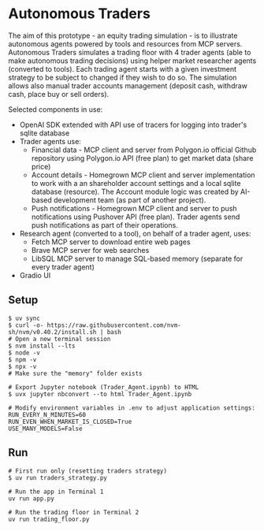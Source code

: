# Autonomous Traders
The aim of this prototype - an equity trading simulation - is to illustrate autonomous agents powered by tools and resources from MCP servers. Autonomous Traders simulates a trading floor with 4 trader agents (able to make autonomous trading decisions) using helper market researcher agents (converted to tools). Each trading agent starts with a given investment strategy to be subject to changed if they wish to do so. The simulation allows also manual trader accounts management (deposit cash, withdraw cash, place buy or sell orders).

Selected components in use:
- OpenAI SDK extended with API use of tracers for logging into trader's sqlite database
- Trader agents use:
    - Financial data - MCP client and server from Polygon.io official Github repository using Polygon.io API (free plan) to get market data (share price)
    - Account details - Homegrown MCP client and server implementation to work with a an shareholder account settings and a local sqlite database (resource). The Account module logic was created by AI-based development team (as part of another project).
    - Push notifications - Homegrown MCP client and server to push notifications using Pushover API (free plan). Trader agents send push notifications as part of their operations.
- Research agent (converted to a tool), on behalf of a trader agent, uses:
    - Fetch MCP server to download entire web pages
    - Brave MCP server for web searches
    - LibSQL MCP server to manage SQL-based memory (separate for every trader agent)
- Gradio UI

## Setup
```
$ uv sync
$ curl -o- https://raw.githubusercontent.com/nvm-sh/nvm/v0.40.2/install.sh | bash
# Open a new terminal session
$ nvm install --lts
$ node -v
$ npm -v
$ npx -v
# Make sure the "memory" folder exists

# Export Jupyter notebook (Trader_Agent.ipynb) to HTML
$ uvx jupyter nbconvert --to html Trader_Agent.ipynb

# Modify environment variables in .env to adjust application settings:
RUN_EVERY_N_MINUTES=60
RUN_EVEN_WHEN_MARKET_IS_CLOSED=True
USE_MANY_MODELS=False
```

## Run
```
# First run only (resetting traders strategy)
$ uv run traders_strategy.py

# Run the app in Terminal 1
uv run app.py

# Run the trading floor in Terminal 2
uv run trading_floor.py
```
